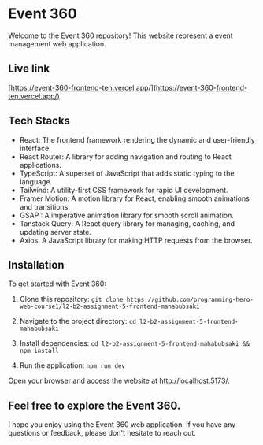 # Event 360

Welcome to the Event 360 repository! This website represent a event management web application.

## Live link 

[https://event-360-frontend-ten.vercel.app/](https://event-360-frontend-ten.vercel.app/)

## Tech Stacks

- React: The frontend framework rendering the dynamic and user-friendly interface.
- React Router: A library for adding navigation and routing to React applications.
- TypeScript: A superset of JavaScript that adds static typing to the language.
- Tailwind: A utility-first CSS framework for rapid UI development.
- Framer Motion: A motion library for React, enabling smooth animations and transitions.
- GSAP : A imperative animation library for smooth scroll animation.
- Tanstack Query: A React query library for managing, caching, and updating server state.
- Axios: A JavaScript library for making HTTP requests from the browser.

## Installation

To get started with Event 360:

1. Clone this repository: `git clone https://github.com/programming-hero-web-course1/l2-b2-assignment-5-frontend-mahabubsaki`

2. Navigate to the project directory: `cd l2-b2-assignment-5-frontend-mahabubsaki`

3. Install dependencies: `cd l2-b2-assignment-5-frontend-mahabubsaki && npm install`

4. Run the application: `npm run dev`

Open your browser and access the website at [http://localhost:5173/](http://localhost:5173/).

## Feel free to explore the Event 360.

I hope you enjoy using the Event 360 web application. If you have any questions or feedback, please don't hesitate to reach out.
